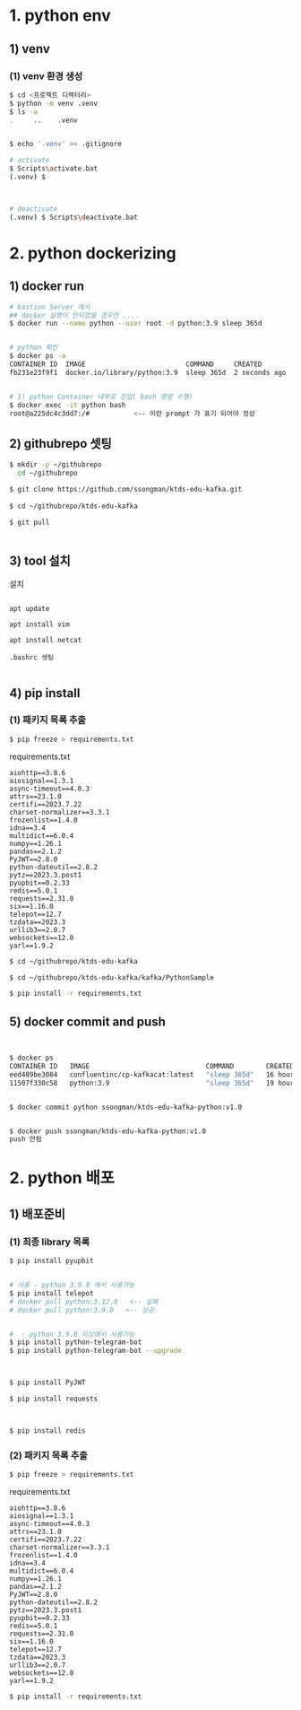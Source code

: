 

# 1. python env



## 1) venv

### (1) venv 환경 생성

```sh
$ cd <프로젝트 디렉터리>
$ python -m venv .venv
$ ls -a
.     ..    .venv


$ echo '.venv' >> .gitignore

# activate
$ Scripts\activate.bat
(.venv) $



# deactivate
(.venv) $ Scripts\deactivate.bat
```







# 2. python dockerizing



## 1) docker run

```sh
# bastion Server 에서
## docker 실행이 안되었을 경우만 ....
$ docker run --name python --user root -d python:3.9 sleep 365d


# python 확인
$ docker ps -a
CONTAINER ID  IMAGE                         COMMAND     CREATED        STATUS            PORTS       NAMES
fb231e23f9f1  docker.io/library/python:3.9  sleep 365d  2 seconds ago  Up 2 seconds ago              python


# 1) python Container 내부로 진입( bash 명령 수행)
$ docker exec -it python bash
root@a225dc4c3dd7:/#           <-- 이런 prompt 가 표기 되어야 정상

```



## 2) githubrepo 셋팅

```sh
$ mkdir -p ~/githubrepo
  cd ~/githubrepo

$ git clone https://github.com/ssongman/ktds-edu-kafka.git
    
$ cd ~/githubrepo/ktds-edu-kafka

$ git pull
    
```



## 3) tool 설치



설치

```

apt update

apt install vim

apt install netcat

.bashrc 셋팅


```





## 4) pip install



### (1) 패키지 목록 추출

```sh
$ pip freeze > requirements.txt

```



requirements.txt

```
aiohttp==3.8.6
aiosignal==1.3.1
async-timeout==4.0.3
attrs==23.1.0
certifi==2023.7.22
charset-normalizer==3.3.1
frozenlist==1.4.0
idna==3.4
multidict==6.0.4
numpy==1.26.1
pandas==2.1.2
PyJWT==2.8.0
python-dateutil==2.8.2
pytz==2023.3.post1
pyupbit==0.2.33
redis==5.0.1
requests==2.31.0
six==1.16.0
telepot==12.7
tzdata==2023.3
urllib3==2.0.7
websockets==12.0
yarl==1.9.2

```



```sh
$ cd ~/githubrepo/ktds-edu-kafka

$ cd ~/githubrepo/ktds-edu-kafka/kafka/PythonSample

$ pip install -r requirements.txt

```







## 5) docker commit and push



```sh


$ docker ps
CONTAINER ID   IMAGE                             COMMAND        CREATED        STATUS        PORTS     NAMES
eed489be3084   confluentinc/cp-kafkacat:latest   "sleep 365d"   16 hours ago   Up 16 hours             kafkacat
11507f330c58   python:3.9                        "sleep 365d"   19 hours ago   Up 19 hours             python


$ docker commit python ssongman/ktds-edu-kafka-python:v1.0


$ docker push ssongman/ktds-edu-kafka-python:v1.0
push 안됨


```





# 2. python 배포



## 1) 배포준비



### (1) 최종 library 목록

```sh
$ pip install pyupbit


# 사용 - python 3.9.0 에서 사용가능
$ pip install telepot
# docker pull python:3.12.0   <-- 실패
# docker pull python:3.9.0   <-- 성공


#  - python 3.9.0 이상에서 사용가능
$ pip install python-telegram-bot
$ pip install python-telegram-bot --upgrade



$ pip install PyJWT

$ pip install requests



$ pip install redis


```





### (2) 패키지 목록 추출

```sh
$ pip freeze > requirements.txt

```



requirements.txt

```
aiohttp==3.8.6
aiosignal==1.3.1
async-timeout==4.0.3
attrs==23.1.0
certifi==2023.7.22
charset-normalizer==3.3.1
frozenlist==1.4.0
idna==3.4
multidict==6.0.4
numpy==1.26.1
pandas==2.1.2
PyJWT==2.8.0
python-dateutil==2.8.2
pytz==2023.3.post1
pyupbit==0.2.33
redis==5.0.1
requests==2.31.0
six==1.16.0
telepot==12.7
tzdata==2023.3
urllib3==2.0.7
websockets==12.0
yarl==1.9.2

```



```sh
$ pip install -r requirements.txt

```



